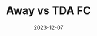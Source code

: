 ---
title:  "Away vs TDA FC"
date:   2023-12-07
eventDate: Sun, Dec 10, 2023
type: match 
venue: Away
otherTeam: TDA FC
meetup: 10:30am
kickoff: 11:00am
address: Sporting Club Thamesmead Bayliss Avenue, Thamesmead, London, SE28 8NJ
map: https://www.google.com/maps/embed?pb=!1m18!1m12!1m3!1d2483.3493922999696!2d0.12336719056751197!3d51.506805699135654!2m3!1f0!2f0!3f0!3m2!1i1024!2i768!4f13.1!3m3!1m2!1s0x47d8af7abcb740a1%3A0xecf09c602142767d!2sSports%20Club%20Thamesmead!5e0!3m2!1sen!2suk!4v1701949575970!5m2!1sen!2suk
categories: jekyll update
---